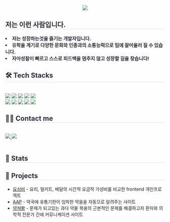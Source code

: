 <div align= "center">
    <img src="https://capsule-render.vercel.app/api?type=waving&color=auto&height=240&text=성장하는%20개발자&animation=fadeIn&fontColor=ffffff&fontSize=40" />
</div>
<div style="text-align: left;"> 
<h2 style="border-bottom: 1px solid #d8dee4; color: #282d33;"> 저는 이런 사람입니다. </h2>  
<div style="font-weight: 700; font-size: 15px; text-align: left; color: #282d33;"> 
    <li> 저는 성장하는것을 즐기는 개발자입니다.</li>
    <li> 유학을 계기로 다양한 문화와 인종과의 소통능력으로 팀에 잘어울러 질 수 있습니다.</li>
    <li> 자아성찰이 빠르고 스스로 피드백을 멈추지 않고 성장할 길을 찾습니다! 
</div> 
</div>
<div style="text-align: left;">
<h2 style="border-bottom: 1px solid #d8dee4; color: #282d33;"> 🛠️ Tech Stacks </h2> <br> 
<div style="margin: ; text-align: left;" "text-align: left;"> 
    <img src="https://img.shields.io/badge/Bootstrap-7952B3?style=flat-square&logo=Bootstrap&logoColor=white">
    <img src="https://img.shields.io/badge/CSS3-1572B6?style=flat-square&logo=CSS3&logoColor=white">
    <img src="https://img.shields.io/badge/HTML5-E34F26?style=flat-square&logo=HTML5&logoColor=white">
    <img src="https://img.shields.io/badge/Github-181717?style=flat-square&logo=Github&logoColor=white">
    <img src="https://img.shields.io/badge/jQuery-0769AD?style=flat-square&logo=jQuery&logoColor=white">
    <br/><img src="https://img.shields.io/badge/Java-007396?style=flat-square&logo=Java&logoColor=white">
    <img src="https://img.shields.io/badge/Javascript-F7DF1E?style=flat-square&logo=Javascript&logoColor=white">
    <img src="https://img.shields.io/badge/MySQL-4479A1?style=flat-square&logo=MySQL&logoColor=white">
    <img src="https://img.shields.io/badge/Python-3776AB?style=flat-square&logo=Python&logoColor=white">
    <img src="https://img.shields.io/badge/Spring-6DB33F?style=flat-square&logo=Spring&logoColor=white">
    <br/>
</div>
</div>
<div style="text-align: left;">
<h2 style="border-bottom: 1px solid #d8dee4; color: #282d33;"> 🧑‍💻 Contact me </h2> <br> 
<div style="text-align: left;"> 
    <a href=mailto:pyun9704@gmail.com> 
        <img src="https://img.shields.io/badge/Gmail-EA4335?style=flat-square&logo=Gmail&logoColor=white&link=mailto:pyun9704@gmail.com"> 
    </a>
    <a href=https://velog.io/@pyunzzang/posts> 
        <img src="https://img.shields.io/badge/Velog-20C997?style=flat-square&logo=Velog&logoColor=white&link=https://velog.io/@pyunzzang/posts"> 
    </a>
</div>  
<br> 
<div style="text-align: left;">  
</div> 
</div>
<div style="text-align: left;"> 
<h2 style="border-bottom: 1px solid #d8dee4; color: #282d33;"> 🏅 Stats </h2> 
<div style="text-align: left;">   
</div> 
</div>

<div style="text-align: left;"> 
<h2 style="border-bottom: 1px solid #d8dee4; color: #282d33;"> 📂 Projects </h2> 
<div style="text-align: left;"> 
    <ul>
        <li><a href="https://github.com/MADBUS/yosungbi">요심비</a> - 요리, 밀키트, 배달의 시간적 요금적 가성비를 비교한 frontend 개인프로젝트</li>
        <li><a href="https://github.com/MADBUS/AAP">AAP</a> - 약국에 유통기한이 임박한 약을을 자동으로 알려주는 사이트</li>
        <li><a href="https://github.com/MADBUS/yakchubang">약쳐봥</a> - 문제가 되고있는 과다 약물 복용의 근본적인 문제를 해결하고자 환자와 의학적 전문가 간에 커뮤니케이션 사이트</li>
    </ul>
</div> 
</div>
